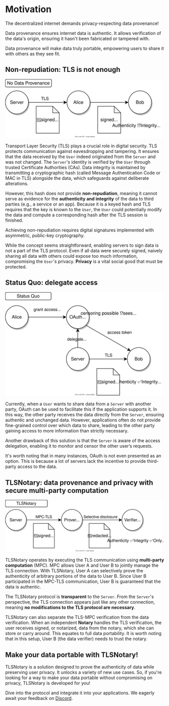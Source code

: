 # Motivation

The decentralized internet demands privacy-respecting data provenance!

Data provenance ensures internet data is authentic. It allows verification of the data's origin, ensuring it hasn't been fabricated or tampered with.

Data provenance will make data truly portable, empowering users to share it with others as they see fit.

## Non-repudiation: TLS is not enough

![](diagrams/data_provenance_none.svg)

Transport Layer Security (TLS) plays a crucial role in digital security. TLS protects communication against eavesdropping and tampering. It ensures that the data received by the `User` indeed originated from the `Server` and was not changed. The `Server`'s identity is verified by the `User` through trusted Certificate Authorities (CAs). Data integrity is maintained by transmitting a cryptographic hash (called Message Authentication Code or MAC in TLS) alongside the data, which safeguards against deliberate alterations.

However, this hash does not provide **non-repudiation**, meaning it cannot serve as evidence for the **authenticity and integrity** of the data to third parties (e.g., a service or an app). Because it is a keyed hash and TLS requires that the key is known to the `User`, the `User` could potentially modify the data and compute a corresponding hash after the TLS session is finished.

Achieving non-repudiation requires digital signatures implemented with asymmetric, public-key cryptography.

While the concept seems straightforward, enabling servers to sign data is not a part of the TLS protocol. Even if all data were securely signed, naively sharing all data with others could expose too much information, compromising the `User`'s privacy. **Privacy** is a vital social good that must be protected.

## Status Quo: delegate access

![](diagrams/data_provenance_oauth.svg)

Currently, when a `User` wants to share data from a `Server` with another party, OAuth can be used to facilitate this if the application supports it. In this way, the other party receives the data directly from the `Server`, ensuring authentic and unchanged data. However, applications often do not provide fine-grained control over which data to share, leading to the other party gaining access to more information than strictly necessary.

Another drawback of this solution is that the `Server` is aware of the access delegation, enabling it to monitor and censor the other user’s requests.

It's worth noting that in many instances, OAuth is not even presented as an option. This is because a lot of servers lack the incentive to provide third-party access to the data.

## TLSNotary: data provenance and privacy with secure multi-party computation

![](diagrams/data_provenance_tlsn.svg)

TLSNotary operates by executing the TLS communication using **multi-party computation** (MPC). MPC allows User A and User B to jointly manage the TLS connection.
With TLSNotary, User A can selectively prove the authenticity of arbitrary portions of the data to User B. Since User B participated in the MPC-TLS communication, User B is guaranteed that the data is authentic.

The TLSNotary protocol is **transparent** to the `Server`. From the `Server`'s perspective, the TLS connection appears just like any other connection, meaning **no modifications to the TLS protocol are necessary**.

TLSNotary can also separate the TLS-MPC verification from the data verification. When an independent **Notary** handles the TLS verification, the user receives signed, or notarized, data from the notary, which she can store or carry around. This equates to full data portability. It is worth noting that in this setup, User B (the data verifier) needs to trust the notary.


## Make your data portable with TLSNotary!

TLSNotary is a solution designed to prove the authenticity of data while preserving user privacy. It unlocks a variety of new use cases. So, if you're looking for a way to make your data portable without compromising on privacy, TLSNotary is developed for you!

Dive into the protocol and integrate it into your applications. We eagerly await your feedback on [Discord](https://discord.com/invite/9XwESXtcN7).
